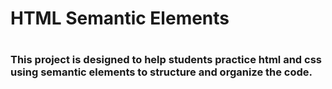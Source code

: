 <h1>HTML Semantic Elements<h1>


<h3>This project is designed to help students practice html and css using semantic elements to structure and organize the code.<h3> 
 

